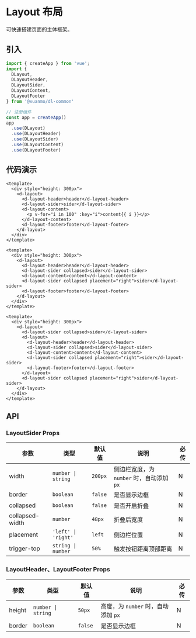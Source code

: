 # Layout 布局

可快速搭建页面的主体框架。

## 引入

```typescript
import { createApp } from 'vue';
import {
  DLayout,
  DLayoutHeader,
  DLayoutSider,
  DLayoutContent,
  DLayoutFooter
} from '@xuanmo/dl-common'

// 注册组件
const app = createApp()
app
  .use(DLayout)
  .use(DLayoutHeader)
  .use(DLayoutSider)
  .use(DLayoutContent)
  .use(DLayoutFooter)
```

## 代码演示

```vue title=基础用法
<template>
  <div style="height: 300px">
    <d-layout>
      <d-layout-header>header</d-layout-header>
      <d-layout-sider>sider</d-layout-sider>
      <d-layout-content>
        <p v-for="i in 100" :key="i">content{{ i }}</p>
      </d-layout-content>
      <d-layout-footer>footer</d-layout-footer>
    </d-layout>
  </div>
</template>
```

```vue title=侧边栏开启折叠
<template>
  <div style="height: 300px">
    <d-layout>
      <d-layout-header>header</d-layout-header>
      <d-layout-sider collapsed>sider</d-layout-sider>
      <d-layout-content>content</d-layout-content>
      <d-layout-sider collapsed placement="right">sider</d-layout-sider>
      <d-layout-footer>footer</d-layout-footer>
    </d-layout>
  </div>
</template>
```

```vue title=嵌套使用
<template>
  <div style="height: 300px">
    <d-layout>
      <d-layout-sider collapsed>sider</d-layout-sider>
      <d-layout>
        <d-layout-header>header</d-layout-header>
        <d-layout-sider collapsed>sider</d-layout-sider>
        <d-layout-content>content</d-layout-content>
        <d-layout-sider collapsed placement="right">sider</d-layout-sider>
        <d-layout-footer>footer</d-layout-footer>
      </d-layout>
      <d-layout-sider collapsed placement="right">sider</d-layout-sider>
    </d-layout>
  </div>
</template>
```

## API

### LayoutSider Props

|参数|类型|默认值|说明|必传|
|---|----|-----|---|----|
|width|`number \| string`|`200px`|侧边栏宽度，为 `number` 时，自动添加 `px`|N|
|border|`boolean`|`false`|是否显示边框|N|
|collapsed|`boolean`|`false`|是否开启折叠|N|
|collapsed-width|`number`|`48px`|折叠后宽度|N|
|placement|`'left' \| 'right'`|`left`|侧边栏位置|N|
|trigger-top|`string \| number`|`50%`|触发按钮距离顶部距离|N|

### LayoutHeader、LayoutFooter Props

|参数|类型|默认值|说明|必传|
|---|----|-----|---|----|
|height|`number \| string`|`50px`|高度，为 `number` 时，自动添加 `px`|N|
|border|`boolean`|`false`|是否显示边框|N|
